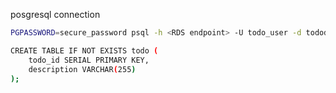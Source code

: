 posgresql connection 
```sh
PGPASSWORD=secure_password psql -h <RDS endpoint> -U todo_user -d tododb -p 5432
```

```sh
CREATE TABLE IF NOT EXISTS todo (
    todo_id SERIAL PRIMARY KEY,
    description VARCHAR(255)
);
```
##